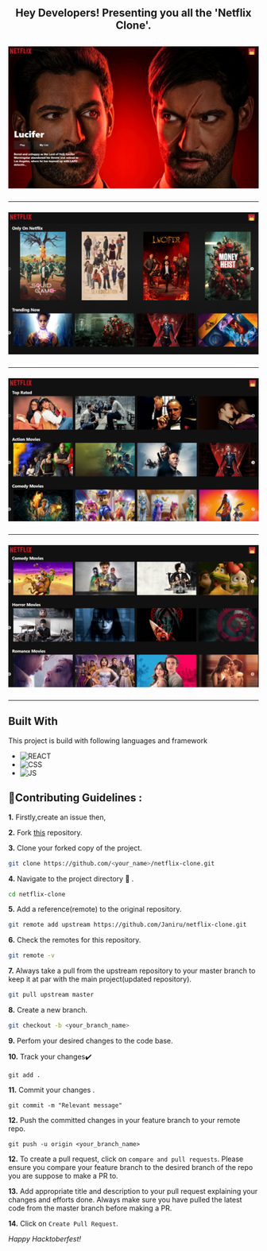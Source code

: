 <h2 align="center">Hey Developers! Presenting you all the 'Netflix Clone'. </h2>
<h2 align="center">
<img src="./demo-images/image1.jpg" alt="screenshot1"><hr/>
<img src="./demo-images/image2.jpg" alt="screenshot2"><hr/>
<img src="./demo-images/image3.jpg" alt="screenshot3"><hr/>
<img src="./demo-images/image4.jpg" alt="screenshot4"><hr/>


## Built With
This project is build with following languages and framework


 
- ![REACT](https://img.shields.io/badge/React-555555?style=for-the-badge&logo=react&logoColor=61DAFB)
- ![CSS](https://img.shields.io/badge/css3%20-%231572B6.svg?&style=for-the-badge&logo=css3&logoColor=white)
- ![JS](https://img.shields.io/badge/javascript%20-%23323330.svg?&style=for-the-badge&logo=javascript&logoColor=%23F7DF1E)
  


## 📌Contributing Guidelines :

**1.**  Firstly,create an issue then,

**2.**  Fork [this](https://github.com/Janiru/netflix-clone) repository.

**3.**  Clone your forked copy of the project.
```sh
git clone https://github.com/<your_name>/netflix-clone.git
```
**4.** Navigate to the project directory :file_folder: .
```sh
cd netflix-clone
```
**5.** Add a reference(remote) to the original repository.
```sh
git remote add upstream https://github.com/Janiru/netflix-clone.git
```
**6.** Check the remotes for this repository.
```sh
git remote -v
```
**7.** Always take a pull from the upstream repository to your master branch to keep it at par with the main project(updated repository).
```sh
git pull upstream master
```
**8.** Create a new branch.
```sh
git checkout -b <your_branch_name>
```
**9.** Perfom your desired changes to the code base.


**10.** Track your changes:heavy_check_mark: 
```
git add . 
```
**11.** Commit your changes .
```
git commit -m "Relevant message"
```
**12.** Push the committed changes in your feature branch to your remote repo.
```
git push -u origin <your_branch_name>
```
**12.** To create a pull request, click on `compare and pull requests`. Please ensure you compare your feature branch to the desired branch of the repo you are suppose to make a PR to.

**13.** Add appropriate title and description to your pull request explaining your changes and efforts done. Always make sure you have pulled the latest code from the master branch before making a PR.

**14.** Click on `Create Pull Request`.


*Happy Hacktoberfest!*
